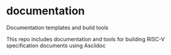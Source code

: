 # documentation
Documentation templates and build tools

This repo includes documentation and tools for building RISC-V specification documents using Asciidoc
